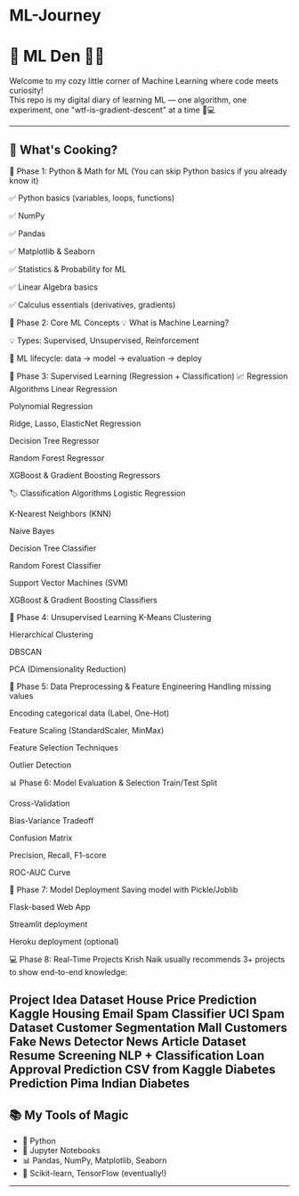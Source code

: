 ﻿# ML-Journey
# 🍪 ML Den 🧠✨

Welcome to my cozy little corner of Machine Learning where code meets curiosity!  
This repo is my digital diary of learning ML — one algorithm, one experiment, one "wtf-is-gradient-descent" at a time 🐾💻

---

## 🧁 What's Cooking?

📌 Phase 1: Python & Math for ML
(You can skip Python basics if you already know it)

✅ Python basics (variables, loops, functions)

✅ NumPy

✅ Pandas

✅ Matplotlib & Seaborn

✅ Statistics & Probability for ML

✅ Linear Algebra basics

✅ Calculus essentials (derivatives, gradients)

🤖 Phase 2: Core ML Concepts
💡 What is Machine Learning?

💡 Types: Supervised, Unsupervised, Reinforcement

🧠 ML lifecycle: data → model → evaluation → deploy

🔢 Phase 3: Supervised Learning (Regression + Classification)
📈 Regression Algorithms
Linear Regression

Polynomial Regression

Ridge, Lasso, ElasticNet Regression

Decision Tree Regressor

Random Forest Regressor

XGBoost & Gradient Boosting Regressors

🏷️ Classification Algorithms
Logistic Regression

K-Nearest Neighbors (KNN)

Naive Bayes

Decision Tree Classifier

Random Forest Classifier

Support Vector Machines (SVM)

XGBoost & Gradient Boosting Classifiers

🧩 Phase 4: Unsupervised Learning
K-Means Clustering

Hierarchical Clustering

DBSCAN

PCA (Dimensionality Reduction)

🧹 Phase 5: Data Preprocessing & Feature Engineering
Handling missing values

Encoding categorical data (Label, One-Hot)

Feature Scaling (StandardScaler, MinMax)

Feature Selection Techniques

Outlier Detection

📊 Phase 6: Model Evaluation & Selection
Train/Test Split

Cross-Validation

Bias-Variance Tradeoff

Confusion Matrix

Precision, Recall, F1-score

ROC-AUC Curve

🚀 Phase 7: Model Deployment
Saving model with Pickle/Joblib

Flask-based Web App

Streamlit deployment

Heroku deployment (optional)

💻 Phase 8: Real-Time Projects
Krish Naik usually recommends 3+ projects to show end-to-end knowledge:

Project Idea	Dataset
House Price Prediction	Kaggle Housing
Email Spam Classifier	UCI Spam Dataset
Customer Segmentation	Mall Customers
Fake News Detector	News Article Dataset
Resume Screening	NLP + Classification
Loan Approval Prediction	CSV from Kaggle
Diabetes Prediction	Pima Indian Diabetes
---

## 📚 My Tools of Magic

- 🐍 Python
- 📘 Jupyter Notebooks
- 📊 Pandas, NumPy, Matplotlib, Seaborn
- 🤖 Scikit-learn, TensorFlow (eventually!)

---



